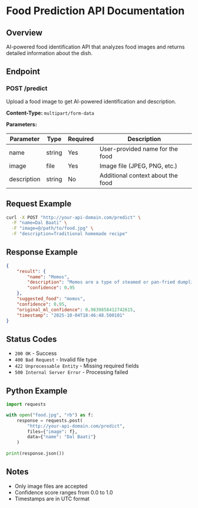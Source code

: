 # Food Prediction API Documentation

## Overview

AI-powered food identification API that analyzes food images and returns detailed information about the dish.

## Endpoint

### POST /predict

Upload a food image to get AI-powered identification and description.

**Content-Type:** `multipart/form-data`

**Parameters:**

| Parameter | Type | Required | Description |
|-----------|------|----------|-------------|
| name | string | Yes | User-provided name for the food |
| image | file | Yes | Image file (JPEG, PNG, etc.) |
| description | string | No | Additional context about the food |

## Request Example

```bash
curl -X POST "http://your-api-domain.com/predict" \
  -F "name=Dal Baati" \
  -F "image=@/path/to/food.jpg" \
  -F "description=Traditional homemade recipe"
```

## Response Example

```json
{
    "result": {
        "name": "Momos",
        "description": "Momos are a type of steamed or pan-fried dumpling popular across South Asia, particularly in Tibetan, Nepali, and Indian cuisine. They typically feature a savory filling of minced meat (such as chicken, pork, or buffalo) or vegetables, seasoned with aromatic spices, encased in a delicate dough wrapper.",
        "confidence": 0.95
    },
    "suggested_food": "momos",
    "confidence": 0.95,
    "original_ml_confidence": 0.9839858412742615,
    "timestamp": "2025-10-04T18:46:48.500101"
}
```

## Status Codes

- `200 OK` - Success
- `400 Bad Request` - Invalid file type
- `422 Unprocessable Entity` - Missing required fields
- `500 Internal Server Error` - Processing failed

## Python Example

```python
import requests

with open("food.jpg", "rb") as f:
    response = requests.post(
        "http://your-api-domain.com/predict",
        files={"image": f},
        data={"name": "Dal Baati"}
    )
    
print(response.json())
```

## Notes

- Only image files are accepted
- Confidence score ranges from 0.0 to 1.0
- Timestamps are in UTC format
